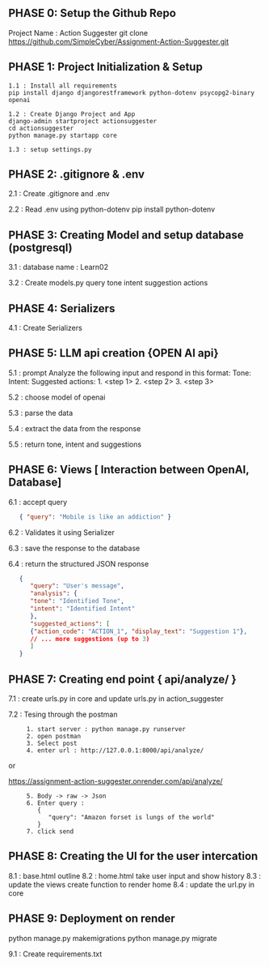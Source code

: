 ## PHASE 0: Setup the Github Repo
   Project Name : Action Suggester
   git clone https://github.com/SimpleCyber/Assignment-Action-Suggester.git



## PHASE 1: Project Initialization & Setup

    1.1 : Install all requirements
    pip install django djangorestframework python-dotenv psycopg2-binary openai

    1.2 : Create Django Project and App
    django-admin startproject actionsuggester 
    cd actionsuggester
    python manage.py startapp core

    1.3 : setup settings.py


## PHASE 2: .gitignore & .env

   2.1 : Create .gitignore and .env

   2.2 : Read .env using python-dotenv pip install python-dotenv



## PHASE 3: Creating Model and setup database (postgresql)

   3.1 : database name : Learn02

   3.2 : Create models.py
            query
            tone
            intent
            suggestion actions




## PHASE 4: Serializers

   4.1 : Create Serializers 


## PHASE 5: LLM api creation {OPEN AI api}

   5.1 : prompt
      Analyze the following input and respond in this format:
      Tone: <tone>
      Intent: <intent>
      Suggested actions:
      1. <step 1>
      2. <step 2>
      3. <step 3>
   
   5.2 : choose model of openai

   5.3 : parse the data

   5.4 : extract the data from the response

   5.5 : return tone, intent and suggestions


## PHASE 6: Views [ Interaction between OpenAI, Database]

   6.1 : accept query
   ``` JSON
      { "query": "Mobile is like an addiction" }
   ```

   6.2 : Validates it using Serializer

   6.3 : save the response to the database

   6.4 : return the structured JSON response
   ``` JSON
      {
         "query": "User's message",
         "analysis": {
         "tone": "Identified Tone",
         "intent": "Identified Intent"
         },
         "suggested_actions": [
         {"action_code": "ACTION_1", "display_text": "Suggestion 1"},
         // ... more suggestions (up to 3)
         ]
      }
   ```


## PHASE 7: Creating end point { api/analyze/ }

   7.1 : create urls.py in core and update urls.py in action_suggester

   7.2 : Tesing through the postman

         1. start server : python manage.py runserver
         2. open postman
         3. Select post
         4. enter url : http://127.0.0.1:8000/api/analyze/

or

https://assignment-action-suggester.onrender.com/api/analyze/

         5. Body -> raw -> Json
         6. Enter query : 
            {
               "query": "Amazon forset is lungs of the world"
            }
         7. click send
   


## PHASE 8: Creating the UI for the user intercation

   8.1 : base.html outline
   8.2 : home.html take user input and show history
   8.3 : update the views create function to render home
   8.4 : update the url.py in core
   


## PHASE 9: Deployment on render

   python manage.py makemigrations
   python manage.py migrate


   9.1 : Create requirements.txt

   





